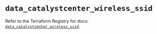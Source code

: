 # `data_catalystcenter_wireless_ssid`

Refer to the Terraform Registry for docs: [`data_catalystcenter_wireless_ssid`](https://registry.terraform.io/providers/ciscodevnet/catalystcenter/0.4.0/docs/data-sources/wireless_ssid).
